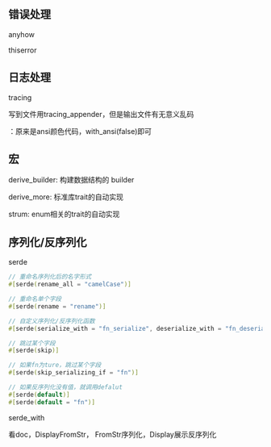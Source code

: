 ## 错误处理

anyhow

thiserror

## 日志处理

tracing

写到文件用tracing_appender，但是输出文件有无意义乱码

：原来是ansi颜色代码，with_ansi(false)即可

## 宏

derive_builder: 构建数据结构的 builder

derive_more: 标准库trait的自动实现

strum: enum相关的trait的自动实现

## 序列化/反序列化

serde



~~~ Rust
// 重命名序列化后的名字形式
#[serde(rename_all = "camelCase")]

// 重命名单个字段
#[serde(rename = "rename")]

// 自定义序列化/反序列化函数
#[serde(serialize_with = "fn_serialize", deserialize_with = "fn_deserialize")]

// 跳过某个字段
#[serde(skip)]

// 如果fn为ture，跳过某个字段
#[serde(skip_serializing_if = "fn")]

// 如果反序列化没有值，就调用defalut
#[serde(default)]
#[serde(default = "fn")]
~~~

serde_with

看doc，DisplayFromStr， FromStr序列化，Display展示反序列化